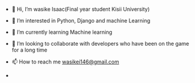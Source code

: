 - 👋 Hi, I’m  wasike Isaac(Final year student Kisii University)
- 👀 I’m interested in Python, Django and machine Learning
- 🌱 I’m currently learning Machine learning
- 💞️ I’m looking to collaborate with developers who have been on the game for a long time
- 📫 How to reach me wasikei146@gmail.com


-

<!---
wasike146/wasike146 is a ✨ special ✨ repository because its `README.md` (this file) appears on your GitHub profile.
You can click the Preview link to take a look at your changes.
--->
